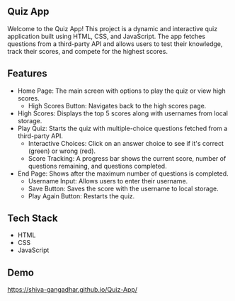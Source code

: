 ## Quiz App

Welcome to the Quiz App! This project is a dynamic and interactive quiz application built using HTML, CSS, and JavaScript. The app fetches questions from a third-party API and allows users to test their knowledge, track their scores, and compete for the highest scores.


## Features

- Home Page: The main screen with options to play the quiz or view high scores.
   - High Scores Button: Navigates back to the high scores page.
- High Scores: Displays the top 5 scores along with usernames from local storage.
- Play Quiz: Starts the quiz with multiple-choice questions fetched from a third-party API.
  - Interactive Choices: Click on an answer choice to see if it's correct (green) or wrong (red).
  - Score Tracking: A progress bar shows the current score, number of questions remaining, and questions completed.
- End Page: Shows after the maximum number of questions is completed.
  - Username Input: Allows users to enter their username.
  - Save Button: Saves the score with the username to local storage.
  - Play Again Button: Restarts the quiz.


## Tech Stack

- HTML
- CSS
- JavaScript

## Demo

https://shiva-gangadhar.github.io/Quiz-App/


